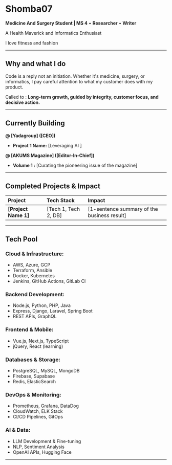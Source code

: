 # Shomba07

**Medicine And Surgery Student | MS 4** • **Researcher** • **Writer**

A Health Maverick and Informatics Enthusiast

I love fitness and fashion

---

##  Why and what I do

Code is a reply not an initiation. Whether it's medicine, surgery, or informatics, I pay careful attention to what my customer does with my product.

Called to : **Long-term growth, guided by integrity, customer focus, and decisive action.**

---

## Currently Building

**@ [Yadagroup] ([CEO])**
* **Project 1 Name:** [Leveraging AI ]

**@ [AKUMS Magazine] ([Editor-In-Chief])**
* **Volume 1 :** [Curating the pioneering issue of the magazine]


---

## Completed Projects & Impact

| Project | Tech Stack | Impact |
| :--- | :--- | :--- |
| **[Project Name 1]** | [Tech 1, Tech 2, DB] | [1-sentence summary of the business result] |

---

##  Tech Pool

### Cloud & Infrastructure:
- AWS, Azure, GCP
- Terraform, Ansible
- Docker, Kubernetes
- Jenkins, GitHub Actions, GitLab CI

### Backend Development:
- Node.js, Python, PHP, Java
- Express, Django, Laravel, Spring Boot
- REST APIs, GraphQL

### Frontend & Mobile:
- Vue.js, Next.js, TypeScript
- jQuery, React (learning)

### Databases & Storage:
- PostgreSQL, MySQL, MongoDB
- Firebase, Supabase
- Redis, ElasticSearch

### DevOps & Monitoring:
- Prometheus, Grafana, DataDog
- CloudWatch, ELK Stack
- CI/CD Pipelines, GitOps

### AI & Data:
- LLM Development & Fine-tuning
- NLP, Sentiment Analysis
- OpenAI APIs, Hugging Face

---




```markdown














